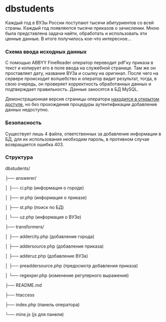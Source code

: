# dbstudents

Каждый год в ВУЗы России поступают тысячи абитуриентов со всей страны. Каждый год появляются тысячи приказов о зачислении. Мною была представлена задача найти, обработать и использовать эти ценные данные. В итоге получилось кое-что интересное...

### Схема ввода исходных данных

С помощью ABBYY FineReader оператор переводит pdf'ку приказа в текст и копирует его в поле ввода на служебной странице. Там же он проставляет дату, название ВУЗа и ссылку на оригинал. После чего на сервере происходит волшебство и оператор видит результат, тогда, в свою очередь, он проверяет корректность обработанных данных и подтверждает правильность. Данные заносятся в БД MySQL.

Демонстрационная версия страницы оператора [находится в открытом доступе](http://openstudents.ru/adm/demo), но без прохождения процедуры аутентификации добавление данных недоступно.

### Безопасность

Существует лишь 4 файла, ответственных за добавление информации в БД, для их использования необходим пароль, в противном случае возвращается ошибка 403.

### Структура

dbstudents/

├── answerer/

│   ├── ci.php 					(информация о городе)

│   ├── or.php 					(информация о приказе)

│   ├── st.php 					(поиск по БД)

│   └── uz.php 					(информация о ВУЗе)

├── transformers/

│   ├── addercity.php 			(добавление города)

│   ├── addersource.php 		(добавление приказа)

│   ├── adderuz.php 			(добавление ВУЗа)

│   ├── preaddersource.php 		(предосмотр добавления приказа)

│   └── regexper.php 			(изменение регулярного выражения)

├── README.md

├── htaccess

├── index.php 					(панель оператора)

└── mine.js   					(js для панели)
